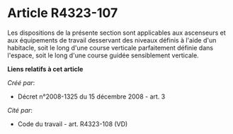 # Article R4323-107

Les dispositions de la présente section sont applicables aux ascenseurs et aux équipements de travail desservant des niveaux
définis à l'aide d'un habitacle, soit le long d'une course verticale parfaitement définie dans l'espace, soit le long d'une
course guidée sensiblement verticale.

**Liens relatifs à cet article**

_Créé par_:

  - Décret n°2008-1325 du 15 décembre 2008 - art. 3

_Cité par_:

  - Code du travail - art. R4323-108 (VD)

